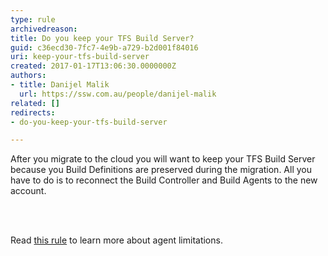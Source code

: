 ```yaml
---
type: rule
archivedreason: 
title: Do you keep your TFS Build Server?
guid: c36ecd30-7fc7-4e9b-a729-b2d001f84016
uri: keep-your-tfs-build-server
created: 2017-01-17T13:06:30.0000000Z
authors:
- title: Danijel Malik
  url: https://ssw.com.au/people/danijel-malik
related: []
redirects:
- do-you-keep-your-tfs-build-server

---
```



<p>​​After you migrate to the cloud you will want to keep your TFS Build Server because you Build Definitions are preserved during the migration. All you have to do is to reconnect the Build Controller and Build Agents to the new account.<br></p>
<br><excerpt class='endintro'></excerpt><br>
<p>Read&#160;<a href="/_layouts/15/FIXUPREDIRECT.ASPX?WebId=3dfc0e07-e23a-4cbb-aac2-e778b71166a2&amp;TermSetId=07da3ddf-0924-4cd2-a6d4-a4809ae20160&amp;TermId=fde0f9f0-2115-420f-a0a2-cdace56303ec">this rule</a>&#160;to learn more about agent limitations.​<br></p>


